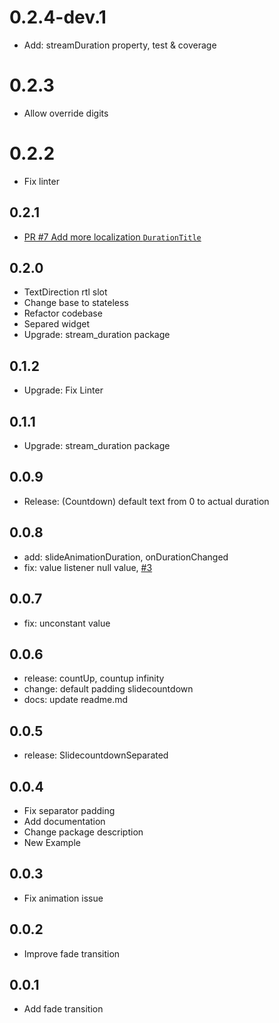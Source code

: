 # 0.2.4-dev.1
* Add: streamDuration property, test & coverage

# 0.2.3
* Allow override digits

# 0.2.2
* Fix linter

## 0.2.1
* [PR #7 Add more localization `DurationTitle`](https://github.com/farhanfadila1717/slide_countdown/pull/7)

## 0.2.0
* TextDirection rtl slot
* Change base to stateless
* Refactor codebase
* Separed widget
* Upgrade: stream_duration package

## 0.1.2
* Upgrade: Fix Linter

## 0.1.1
* Upgrade: stream_duration package

## 0.0.9
* Release: (Countdown) default text from 0 to actual duration


## 0.0.8
* add: slideAnimationDuration, onDurationChanged
* fix: value listener null value, [#3](https://github.com/farhanfadila1717/slide_countdown/issues/3#issue-1077536704) 


## 0.0.7
* fix: unconstant value

## 0.0.6
* release: countUp, countup infinity
* change: default padding slidecountdown
* docs: update readme.md

## 0.0.5
* release: SlidecountdownSeparated

## 0.0.4
* Fix separator padding
* Add documentation
* Change package description
* New Example


## 0.0.3
* Fix animation issue

## 0.0.2
* Improve fade transition

## 0.0.1
* Add fade transition